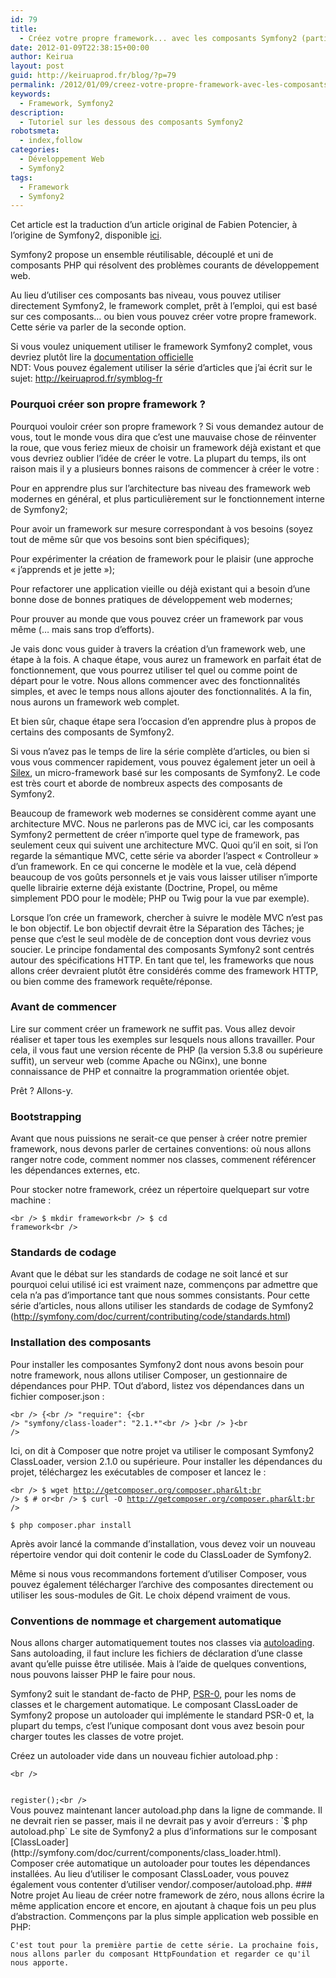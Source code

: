 ```yaml
---
id: 79
title:
  - Créez votre propre framework... avec les composants Symfony2 (partie 1)
date: 2012-01-09T22:38:15+00:00
author: Keirua
layout: post
guid: http://keiruaprod.fr/blog/?p=79
permalink: /2012/01/09/creez-votre-propre-framework-avec-les-composants-symfony2-partie-1/
keywords:
  - Framework, Symfony2
description:
  - Tutoriel sur les dessous des composants Symfony2
robotsmeta:
  - index,follow
categories:
  - Développement Web
  - Symfony2
tags:
  - Framework
  - Symfony2
---
```

Cet article est la traduction d&rsquo;un article original de Fabien Potencier, à l&rsquo;origine de Symfony2, disponible [ici](http://fabien.potencier.org/article/50/create-your-own-framework-on-top-of-the-symfony2-components-part-1).

Symfony2 propose un ensemble réutilisable, découplé et uni de composants PHP qui résolvent des problèmes courants de développement web.

Au lieu d&rsquo;utiliser ces composants bas niveau, vous pouvez utiliser directement Symfony2, le framework complet, prêt à l&#8217;emploi, qui est basé sur ces composants&#8230; ou bien vous pouvez créer votre propre framework. Cette série va parler de la seconde option.

Si vous voulez uniquement utiliser le framework Symfony2 complet, vous devriez plutôt lire la [documentation officielle](http://symfony.com/doc)  
NDT: Vous pouvez également utiliser la série d&rsquo;articles que j&rsquo;ai écrit sur le sujet: <http://keiruaprod.fr/symblog-fr><!--more-->

### Pourquoi créer son propre framework ?

Pourquoi vouloir créer son propre framework ? Si vous demandez autour de vous, tout le monde vous dira que c&rsquo;est une mauvaise chose de réinventer la roue, que vous feriez mieux de choisir un framework déjà existant et que vous devriez oublier l&rsquo;idée de créer le votre. La plupart du temps, ils ont raison mais il y a plusieurs bonnes raisons de commencer à créer le votre :

Pour en apprendre plus sur l&rsquo;architecture bas niveau des framework web modernes en général, et plus particulièrement sur le fonctionnement interne de Symfony2;

Pour avoir un framework sur mesure correspondant à vos besoins (soyez tout de même sûr que vos besoins sont bien spécifiques);

Pour expérimenter la création de framework pour le plaisir (une approche « j&rsquo;apprends et je jette »);

Pour refactorer une application vieille ou déjà existant qui a besoin d&rsquo;une bonne dose de bonnes pratiques de développement web modernes;

Pour prouver au monde que vous pouvez créer un framework par vous même (&#8230; mais sans trop d&rsquo;efforts).

Je vais donc vous guider à travers la création d&rsquo;un framework web, une étape à la fois. A chaque étape, vous aurez un framework en parfait état de fonctionnement, que vous pourrez utiliser tel quel ou comme point de départ pour le votre. Nous allons commencer avec des fonctionnalités simples, et avec le temps nous allons ajouter des fonctionnalités. A la fin, nous aurons un framework web complet.

Et bien sûr, chaque étape sera l&rsquo;occasion d&rsquo;en apprendre plus à propos de certains des composants de Symfony2.

Si vous n&rsquo;avez pas le temps de lire la série complète d&rsquo;articles, ou bien si vous vous commencer rapidement, vous pouvez également jeter un oeil à [Silex](http://silex.sensiolabs.org/), un micro-framework basé sur les composants de Symfony2. Le code est très court et aborde de nombreux aspects des composants de Symfony2.

Beaucoup de framework web modernes se considèrent comme ayant une architecture MVC. Nous ne parlerons pas de MVC ici, car les composants Symfony2 permettent de créer n&rsquo;importe quel type de framework, pas seulement ceux qui suivent une architecture MVC. Quoi qu&rsquo;il en soit, si l&rsquo;on regarde la sémantique MVC, cette série va aborder l&rsquo;aspect « Controlleur » d&rsquo;un framework. En ce qui concerne le modèle et la vue, celà dépend beaucoup de vos goûts personnels et je vais vous laisser utiliser n&rsquo;importe quelle librairie externe déjà existante (Doctrine, Propel, ou même simplement PDO pour le modèle; PHP ou Twig pour la vue par exemple).

Lorsque l&rsquo;on crée un framework, chercher à suivre le modèle MVC n&rsquo;est pas le bon objectif. Le bon objectif devrait être la Séparation des Tâches; je pense que c&rsquo;est le seul modèle de de conception dont vous devriez vous soucier. Le principe fondamental des composants Symfony2 sont centrés autour des spécifications HTTP. En tant que tel, les frameworks que nous allons créer devraient plutôt être considérés comme des framework HTTP, ou bien comme des framework requête/réponse.

### Avant de commencer

Lire sur comment créer un framework ne suffit pas. Vous allez devoir réaliser et taper tous les exemples sur lesquels nous allons travailler. Pour cela, il vous faut une version récente de PHP (la version 5.3.8 ou supérieure suffit), un serveur web (comme Apache ou NGinx), une bonne connaissance de PHP et connaitre la programmation orientée objet.

Prêt ? Allons-y.

### Bootstrapping

Avant que nous puissions ne serait-ce que penser à créer notre premier framework, nous devons parler de certaines conventions: où nous allons ranger notre code, comment nommer nos classes, commenent référencer les dépendances externes, etc.

Pour stocker notre framework, créez un répertoire quelquepart sur votre machine :

<code lang="bash">&lt;br />
$ mkdir framework&lt;br />
$ cd framework&lt;br />
</code>

### Standards de codage

Avant que le débat sur les standards de codage ne soit lancé et sur pourquoi celui utilisé ici est vraiment naze, commençons par admettre que cela n&rsquo;a pas d&rsquo;importance tant que nous sommes consistants. Pour cette série d&rsquo;articles, nous allons utiliser les standards de codage de Symfony2 (http://symfony.com/doc/current/contributing/code/standards.html)

### Installation des composants

Pour installer les composantes Symfony2 dont nous avons besoin pour notre framework, nous allons utiliser Composer, un gestionnaire de dépendances pour PHP. TOut d&rsquo;abord, listez vos dépendances dans un fichier composer.json :

<code lang="javascript">&lt;br />
{&lt;br />
	"require": {&lt;br />
		"symfony/class-loader": "2.1.*"&lt;br />
	}&lt;br />
}&lt;br />
</code>

Ici, on dit à Composer que notre projet va utiliser le composant Symfony2 ClassLoader, version 2.1.0 ou supérieure. Pour installer les dépendances du projet, téléchargez les exécutables de composer et lancez le :

<code lang="bash">&lt;br />
$ wget http://getcomposer.org/composer.phar&lt;br />
$ # or&lt;br />
$ curl -O http://getcomposer.org/composer.phar&lt;br />
</code>

<code lang="bash">$ php composer.phar install</code>

Après avoir lancé la commande d&rsquo;installation, vous devez voir un nouveau répertoire vendor qui doit contenir le code du ClassLoader de Symfony2.

Même si nous vous recommandons fortement d&rsquo;utiliser Composer, vous pouvez également télécharger l&rsquo;archive des composantes directement ou utiliser les sous-modules de Git. Le choix dépend vraiment de vous.

### Conventions de nommage et chargement automatique

Nous allons charger automatiquement toutes nos classes via [autoloading](http://fr.php.net/autoload). Sans autoloading, il faut inclure les fichiers de déclaration d&rsquo;une classe avant qu&rsquo;elle puisse être utilisée. Mais à l&rsquo;aide de quelques conventions, nous pouvons laisser PHP le faire pour nous.

Symfony2 suit le standant de-facto de PHP, [PSR-0](https://github.com/php-fig/fig-standards/blob/master/accepted/PSR-0.md), pour les noms de classes et le chargement automatique. Le composant ClassLoader de Symfony2 propose un autoloader qui implémente le standard PSR-0 et, la plupart du temps, c&rsquo;est l&rsquo;unique composant dont vous avez besoin pour charger toutes les classes de votre projet.

Créez un autoloader vide dans un nouveau fichier autoload.php :

<code lang="php">&lt;br />
<?php

// framework/autoload.php

require_once __DIR__.'/vendor/symfony/class-loader/Symfony/Component/ClassLoader/UniversalClassLoader.php';

use Symfony\Component\ClassLoader\UniversalClassLoader;

$loader = new UniversalClassLoader();
$loader->register();&lt;br />
</code>

  
Vous pouvez maintenant lancer autoload.php dans la ligne de commande. Il ne devrait rien se passer, mais il ne devrait pas y avoir d&rsquo;erreurs :

`$ php autoload.php`

Le site de Symfony2 a plus d&rsquo;informations sur le composant [ClassLoader](http://symfony.com/doc/current/components/class_loader.html).

Composer crée automatique un autoloader pour toutes les dépendances installées. Au lieu d&rsquo;utiliser le composant ClassLoader, vous pouvez également vous contenter d&rsquo;utiliser vendor/.composer/autoload.php.

### Notre projet

Au lieau de créer notre framework de zéro, nous allons écrire la même application encore et encore, en ajoutant à chaque fois un peu plus d&rsquo;abstraction. Commençons par la plus simple application web possible en PHP:

<code lang="php"><?php

$input = $_GET['name'];

printf('Hello %s', $input);
</code><br />
C'est tout pour la première partie de cette série. La prochaine fois, nous allons parler du composant HttpFoundation et regarder ce qu'il nous apporte.</p>